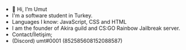 - 👋 Hi, I’m Umut
- I'm a software student in Turkey.
- Languages I know: JavaScript, CSS and HTML
- I am the founder of Akira guild and CS:GO Rainbow Jailbreak server.
- Contact/İletişim;
- (Discord) umt#0001 (852585608152088587)




